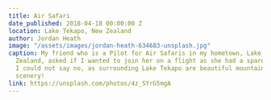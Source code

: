 ```yaml
---
title: Air Safari
date_published: 2018-04-18 00:00:00 Z
location: Lake Tekapo, New Zealand
author: Jordan Heath
image: "/assets/images/jordan-heath-634683-unsplash.jpg"
caption: My friend who is a Pilot for Air Safaris in my hometown, Lake Tekapo - New
  Zealand, asked if I wanted to join her on a flight as she had a spare seat. Of course
  I could not say no, as surrounding Lake Tekapo are beautiful mountains and stunning
  scenery!
link: https://unsplash.com/photos/4z_SYrG5mgA
---
```



